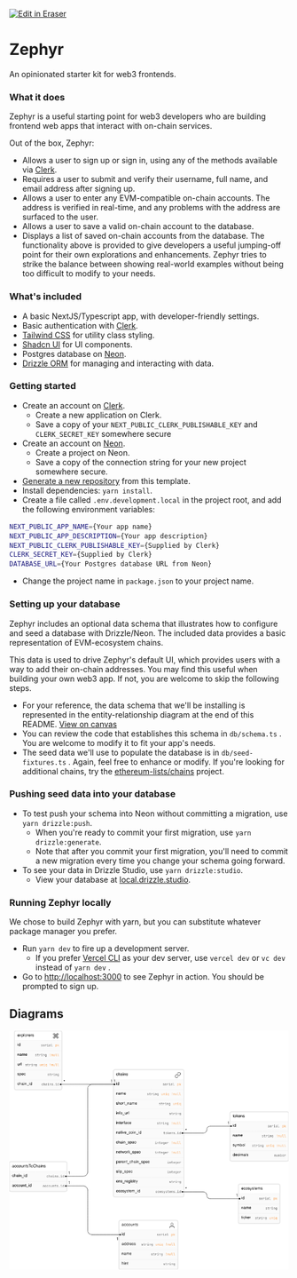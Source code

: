 <p><a target="_blank" href="https://app.eraser.io/workspace/oRI3IcQibkaiElPYiQDX" id="edit-in-eraser-github-link"><img alt="Edit in Eraser" src="https://firebasestorage.googleapis.com/v0/b/second-petal-295822.appspot.com/o/images%2Fgithub%2FOpen%20in%20Eraser.svg?alt=media&amp;token=968381c8-a7e7-472a-8ed6-4a6626da5501"></a></p>

# Zephyr
An opinionated starter kit for web3 frontends. 

### What it does
Zephyr is a useful starting point for web3 developers who are building frontend web apps that interact with on-chain services. 

Out of the box, Zephyr:

- Allows a user to sign up or sign in, using any of the methods available via [﻿Clerk](https://clerk.com/docs).
- Requires a user to submit and verify their username, full name, and email address after signing up.
- Allows a user to enter any EVM-compatible on-chain accounts. The address is verified in real-time, and any problems with the address are surfaced to the user.
- Allows a user to save a valid on-chain account to the database.
- Displays a list of saved on-chain accounts from the database.
The functionality above is provided to give developers a useful jumping-off point for their own explorations and enhancements. Zephyr tries to strike the balance between showing real-world examples without being too difficult to modify to your needs.

### What's included
- A basic NextJS/Typescript app, with developer-friendly settings.
- Basic authentication with [﻿Clerk](https://clerk.com/docs).
- [﻿Tailwind CSS](https://tailwindcss.com/)  for utility class styling.
- [﻿Shadcn UI](https://ui.shadcn.com/)  for UI components.
- Postgres database on [﻿Neon](https://neon.tech/).
- [﻿Drizzle ORM](https://orm.drizzle.team/)  for managing and interacting with data.
### Getting started
- Create an account on [﻿Clerk](https://clerk.com/docs).
    - Create a new application on Clerk.
    - Save a copy of your `NEXT_PUBLIC_CLERK_PUBLISHABLE_KEY`  and `CLERK_SECRET_KEY`  somewhere secure
- Create an account on [﻿Neon](https://neon.tech/).
    - Create a project on Neon.
    - Save a copy of the connection string for your new project somewhere secure.
- [﻿Generate a new repository](https://docs.github.com/en/repositories/creating-and-managing-repositories/creating-a-repository-from-a-template)  from this template.
- Install dependencies: `yarn install`.
- Create a file called `.env.development.local`  in the project root, and add the following environment variables:
```bash
NEXT_PUBLIC_APP_NAME={Your app name}
NEXT_PUBLIC_APP_DESCRIPTION={Your app description}
NEXT_PUBLIC_CLERK_PUBLISHABLE_KEY={Supplied by Clerk}
CLERK_SECRET_KEY={Supplied by Clerk}
DATABASE_URL={Your Postgres database URL from Neon}
```
- Change the project name in `package.json`  to your project name.
### Setting up your database
Zephyr includes an optional data schema that illustrates how to configure and seed a database with Drizzle/Neon. The included data provides a basic representation of EVM-ecosystem chains. 

This data is used to drive Zephyr's default UI, which provides users with a way to add their on-chain addresses. You may find this useful when building your own web3 app. If not, you are welcome to skip the following steps.

- For your reference, the data schema that we'll be installing is represented in the entity-relationship diagram at the end of this README. [﻿View on canvas](https://app.eraser.io/workspace/oRI3IcQibkaiElPYiQDX?elements=AqBdJp_5XgMUeEa37uVIFQ)  
- You can review the code that establishes this schema in `db/schema.ts` . You are welcome to modify it to fit your app's needs.
- The seed data we'll use to populate the database is in `db/seed-fixtures.ts` . Again, feel free to enhance or modify. If you're looking for additional chains, try the [﻿ethereum-lists/chains](https://github.com/ethereum-lists/chains)  project.
### Pushing seed data into your database 
- To test push your schema into Neon without committing a migration, use `yarn drizzle:push`.
    - When you're ready to commit your first migration, use `yarn drizzle:generate`. 
    - Note that after you commit your first migration, you'll need to commit a new migration every time you change your schema going forward.
- To see your data in Drizzle Studio, use `yarn drizzle:studio`. 
    - View your database at [﻿local.drizzle.studio](https://local.drizzle.studio/).
### Running Zephyr locally
We chose to build Zephyr with yarn, but you can substitute whatever package manager you prefer. 

- Run `yarn dev`  to fire up a development server.
    - If you prefer [﻿Vercel CLI](https://vercel.com/docs/cli) as your dev server, use `vercel dev`  or `vc dev`  instead of `yarn dev` .
- Go to [﻿http://localhost:3000](http://localhost:3000/)  to see Zephyr in action. You should be prompted to sign up.







<!-- eraser-additional-content -->
## Diagrams
<!-- eraser-additional-files -->
<a href="/README-entity-relationship-1.eraserdiagram" data-element-id="g5UqCZTr5Kc3Is-Id_vZp"><img src="/.eraser/oRI3IcQibkaiElPYiQDX___knmznxcVUle1acNTsBPNYFQoztI3___---diagram----07934b1a7e5c81e5b75fc6e7865c6258.png" alt="" data-element-id="g5UqCZTr5Kc3Is-Id_vZp" /></a>
<!-- end-eraser-additional-files -->
<!-- end-eraser-additional-content -->
<!--- Eraser file: https://app.eraser.io/workspace/oRI3IcQibkaiElPYiQDX --->